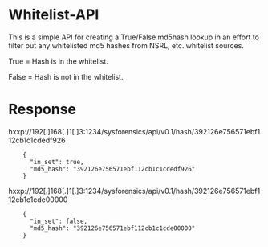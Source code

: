 Whitelist-API
=============

This is a simple API for creating a True/False md5hash lookup in an effort to filter out any whitelisted md5 hashes from NSRL, etc. whitelist sources.

True = Hash is in the whitelist.

False = Hash is not in the whitelist.

Response
=========

hxxp://192[.]168[.]1[.]3:1234/sysforensics/api/v0.1/hash/392126e756571ebf112cb1c1cdedf926

        {
          "in_set": true, 
          "md5_hash": "392126e756571ebf112cb1c1cdedf926"
        }
        
hxxp://192[.]168[.]1[.]3:1234/sysforensics/api/v0.1/hash/392126e756571ebf112cb1c1cde00000

        {
          "in_set": false, 
          "md5_hash": "392126e756571ebf112cb1c1cde00000"
        }
